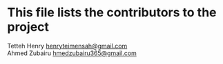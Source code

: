 # This file lists the contributors to the project

Tetteh Henry <henryteimensah@gmail.com><br>
Ahmed Zubairu <hmedzubairu365@gmail.com>

